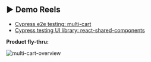 ## ▶️ Demo Reels

* [Cypress e2e testing: multi-cart](https://www.loom.com/share/465f5b69c7724ffd94574566d2fa2a46)
* [Cypress testing UI library: react-shared-components](https://www.loom.com/share/bdf725f3aae04b52af7936cb85cf02c4)



**Product fly-thru:**

![multi-cart-overview](https://github.com/charlieargue/readme-assets/blob/main/multi-cart/Multi-Cart-trimmed-xs-TEMP.gif?raw=true)